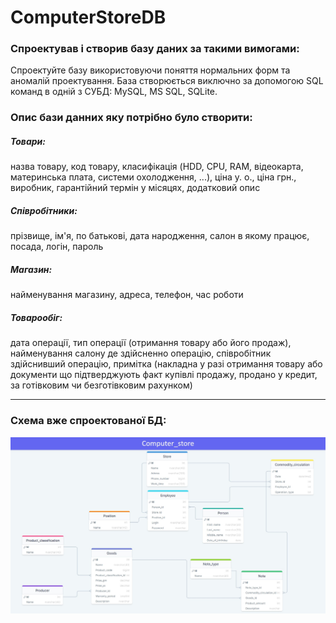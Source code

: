 # ComputerStoreDB

### Спроектував і створив базу даних за такими вимогами:

Спроектуйте базу використовуючи поняття нормальних форм та аномалій проектування.
База створюється виключно за допомогою SQL команд в одній з СУБД: MySQL, MS SQL, SQLite.

### Опис бази данних яку потрібно було створити:

##### Товари:
назва товару, код товару, класифікація (HDD, CPU, RAM, відеокарта, материнська
плата, системи охолодження, ...), ціна у. о., ціна грн., виробник, гарантійний термін у місяцях, додатковий  опис

##### Співробітники:
прізвище, ім'я, по батькові, дата народження, салон в якому працює, посада, логін, пароль

##### Магазин:
найменування магазину, адреса, телефон, час роботи

##### Товарообіг:
дата операції, тип операції (отримання товару або його продаж), найменування салону 
де здійсненно операцію, співробітник здійснивший операцію, примітка (накладна у разі отримання товару або документи 
що підтверджують факт купівлі продажу, продано у кредит, за готівковим чи безготівковим рахунком)

___
### Схема вже спроектованої БД:

![Схема БД](DBSchema.jpg)
